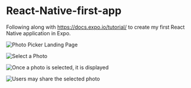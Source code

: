 # React-Native-first-app

Following along with https://docs.expo.io/tutorial/ to create my first React Native application in Expo.

![Photo Picker Landing Page ](./assets/photoPicker.png)


![Select a Photo ](./assets/selectPhoto.png)


![Once a photo is selected, it is displayed ](./assets/selectedPhoto.png)


![Users may share the selected photo ](./assets/sharePhoto.png)
